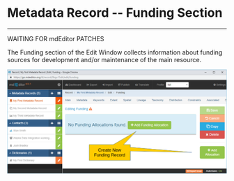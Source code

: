 # Metadata Record -- Funding Section
---

WAITING FOR mdEditor PATCHES

The <span class="md-section">Funding</span> section of the <span class="md-window">Edit Window</span> collects information about funding sources for development and/or maintenance of the main resource.  

![Funding Section with no Allocations Defined](/assets/reference/edit-objects/metadata/funding/funding-start.png)
